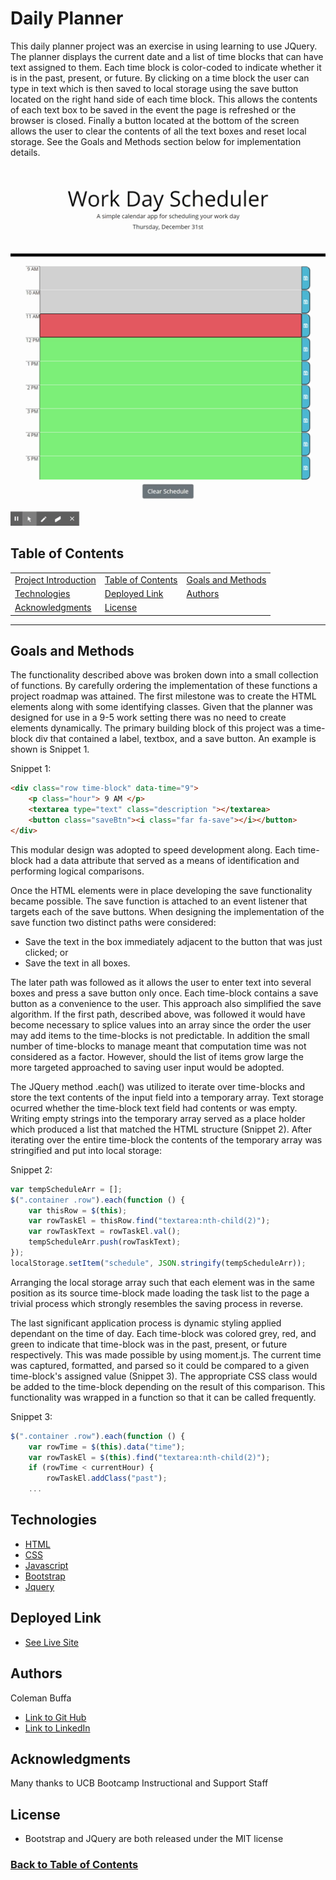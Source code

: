 # Daily Planner

This daily planner project was an exercise in using learning to use JQuery. The planner displays the current date and a list of time blocks that can have text assigned to them. Each time block is color-coded to indicate whether it is in the past, present, or future. By clicking on a time block the user can type in text which is then saved to local storage using the save button located on the right hand side of each time block. This allows the contents of each text box to be saved in the event the page is refreshed or the browser is closed. Finally a button located at the bottom of the screen allows the user to clear the contents of all the text boxes and reset local storage. See the Goals and Methods section below for implementation details.

![Daily Planner Demonstration](work-day-scheduler.gif)

## Table of Contents

| |||
| :------------------------------ | :-------------------------| :-----------------------------------|
| [Project Introduction](#quiz-game) | [Table of Contents](#table-of-contents) | [Goals and Methods](#goals-and-methods) | 
| [Technologies](#technologies)   | [Deployed Link](#deployed-link) | [Authors](#authors) |
| [Acknowledgments](#acknowledgments) | [License](#license) |
---

## Goals and Methods

The functionality described above was broken down into a small collection of functions. By carefully ordering the implementation of these functions a project roadmap was attained. The first milestone was to create the HTML elements along with some identifying classes. Given that the planner was designed for use in a 9-5 work setting there was no need to create elements dynamically. The primary building block of this project was a time-block div that contained a label, textbox, and a save button. An example is shown is Snippet 1.

Snippet 1:
```HTML
<div class="row time-block" data-time="9">        
    <p class="hour"> 9 AM </p>
    <textarea type="text" class="description "></textarea>
    <button class="saveBtn"><i class="far fa-save"></i></button>
</div>
```
This modular design was adopted to speed development along. Each time-block had a data attribute that served as a means of identification and performing logical comparisons. 

Once the HTML elements were in place developing the save functionality became possible. The save function is attached to an event listener that targets each of the save buttons. When designing the implementation of the save function two distinct paths were considered:

* Save the text in the box immediately adjacent to the button that was just clicked; or
* Save the text in all boxes.

The later path was followed as it allows the user to enter text into several boxes and press a save button only once. Each time-block contains a save button as a convenience to the user. This approach also simplified the save algorithm. If the first path, described above, was followed it would have become necessary to splice values into an array since the order the user may add items to the time-blocks is not predictable. In addition the small number of time-blocks to manage meant that computation time was not considered as a factor. However, should the list of items grow large the more targeted approached to saving user input would be adopted. 

The JQuery method .each() was utilized to iterate over time-blocks and store the text contents of the input field into a temporary array. Text storage ocurred whether the time-block text field had contents or was empty. Writing empty strings into the temporary array served as a place holder which produced a list that matched the HTML structure (Snippet 2). After iterating over the entire time-block the contents of the temporary array was stringified and put into local storage:

Snippet 2:
```javascript
var tempScheduleArr = [];
$(".container .row").each(function () {			
    var thisRow = $(this);
    var rowTaskEl = thisRow.find("textarea:nth-child(2)");
    var rowTaskText = rowTaskEl.val();
    tempScheduleArr.push(rowTaskText);
});
localStorage.setItem("schedule", JSON.stringify(tempScheduleArr));
```
Arranging the local storage array such that each element was in the same position as its source time-block made loading the task list to the page a trivial process which strongly resembles the saving process in reverse. 

The last significant application process is dynamic styling applied dependant on the time of day. Each time-block was colored grey, red, and green to indicate that time-block was in the past, present, or future respectively. This was made possible by using moment.js. The current time was captured, formatted, and parsed so it could be compared to a given time-block's assigned value (Snippet 3). The appropriate CSS class would be added to the time-block depending on the result of this comparison. This functionality was wrapped in a function so that it can be called frequently. 

Snippet 3:
```javascript
$(".container .row").each(function () {
    var rowTime = $(this).data("time");
    var rowTaskEl = $(this).find("textarea:nth-child(2)");
    if (rowTime < currentHour) {
        rowTaskEl.addClass("past");
    ...
```
## Technologies 

* [HTML](https://developer.mozilla.org/en-US/docs/Web/HTML)
* [CSS](https://developer.mozilla.org/en-US/docs/Web/CSS)
* [Javascript](https://developer.mozilla.org/en-US/docs/Web/JavaScript)
* [Bootstrap](https://getbootstrap.com/)
* [Jquery](https://jquery.com/)

## Deployed Link

* [See Live Site](https://coleman-buffa.github.io/daily-planner/)

## Authors

Coleman Buffa

- [Link to Git Hub](https://github.com/coleman-buffa/)
- [Link to LinkedIn](https://www.linkedin.com/in/coleman-buffa-0a12a5201/)

## Acknowledgments

Many thanks to UCB Bootcamp Instructional and Support Staff

## License

* Bootstrap and JQuery are both released under the MIT license 

### [Back to Table of Contents](#table-of-contents)